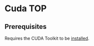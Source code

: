 # Cuda TOP

## Prerequisites
Requires the CUDA Toolkit to be [installed](https://github.com/TouchDesigner/CustomOperatorSamples/blob/main/README.md#installing-the-cuda-toolkit).
